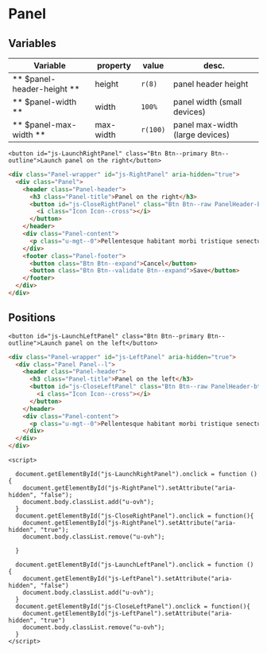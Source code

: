 # Panel

## Variables

| Variable                   | property  | value    | desc.                           |
|----------------------------|-----------|----------|---------------------------------|
| ** $panel-header-height ** | height    | `r(8)`   | panel header height             |
| ** $panel-width **         | width     | `100%`   | panel width (small devices)     |
| ** $panel-max-width **     | max-width | `r(100)` | panel max-width (large devices) |



```esc
<button id="js-LaunchRightPanel" class="Btn Btn--primary Btn--outline">Launch panel on the right</button>
```

```html
<div class="Panel-wrapper" id="js-RightPanel" aria-hidden="true">
  <div class="Panel">
    <header class="Panel-header">
      <h3 class="Panel-title">Panel on the right</h3>
      <button id="js-CloseRightPanel" class="Btn Btn--raw PanelHeader-btn" aria-label="close">
        <i class="Icon Icon--cross"></i>
      </button>
    </header>
    <div class="Panel-content">
      <p class="u-mgt--0">Pellentesque habitant morbi tristique senectus et netus et malesuada fames ac turpis egestas. Vestibulum tortor quam, feugiat vitae, ultricies eget, tempor sit amet, ante. Donec eu libero sit amet quam egestas semper. Aenean ultricies mi vitae est. Mauris placerat eleifend leo. Quisque sit amet est et sapien ullamcorper pharetra. Vestibulum erat wisi, condimentum sed, commodo vitae, ornare sit amet, wisi.</p>
    </div>
    <footer class="Panel-footer">
      <button class="Btn Btn--expand">Cancel</button>
      <button class="Btn Btn--validate Btn--expand">Save</button>
    </footer>
  </div>
</div>
```


## Positions

```esc
<button id="js-LaunchLeftPanel" class="Btn Btn--primary Btn--outline">Launch panel on the left</button>
```

```html
<div class="Panel-wrapper" id="js-LeftPanel" aria-hidden="true">
  <div class="Panel Panel--l">
    <header class="Panel-header">
      <h3 class="Panel-title">Panel on the left</h3>
      <button id="js-CloseLeftPanel" class="Btn Btn--raw PanelHeader-btn" aria-label="close">
        <i class="Icon Icon--cross"></i>
      </button>
    </header>
    <div class="Panel-content">
      <p class="u-mgt--0">Pellentesque habitant morbi tristique senectus et netus et malesuada fames ac turpis egestas. Vestibulum tortor quam, feugiat vitae, ultricies eget, tempor sit amet, ante. Donec eu libero sit amet quam egestas semper. Aenean ultricies mi vitae est. Mauris placerat eleifend leo. Quisque sit amet est et sapien ullamcorper pharetra. Vestibulum erat wisi, condimentum sed, commodo vitae, ornare sit amet, wisi.</p>
    </div>
  </div>
</div>
```



```esc
<script>

  document.getElementById("js-LaunchRightPanel").onclick = function () {
    document.getElementById("js-RightPanel").setAttribute("aria-hidden", "false");
    document.body.classList.add("u-ovh");
  }
  document.getElementById("js-CloseRightPanel").onclick = function(){
    document.getElementById("js-RightPanel").setAttribute("aria-hidden", "true");
    document.body.classList.remove("u-ovh");

  }

  document.getElementById("js-LaunchLeftPanel").onclick = function () {
    document.getElementById("js-LeftPanel").setAttribute("aria-hidden", "false")
    document.body.classList.add("u-ovh");
  }
  document.getElementById("js-CloseLeftPanel").onclick = function(){
    document.getElementById("js-LeftPanel").setAttribute("aria-hidden", "true")
    document.body.classList.remove("u-ovh");
  }
</script>
```
